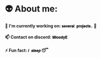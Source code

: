 # 👽 About me:<br>
#### 🔭 I'm currently working on: `𝐬𝐞𝐯𝐞𝐫𝐚𝐥 𝐩𝐫𝐨𝐣𝐞𝐜𝐭𝐬.` 🤫
#### 📫 Contact on discord: `𝐌𝐥𝐨𝐨𝐝𝐲𝐄`
#### ⚡ Fun fact: `𝒊 𝒔𝒍𝒆𝒆𝒑` 😴
